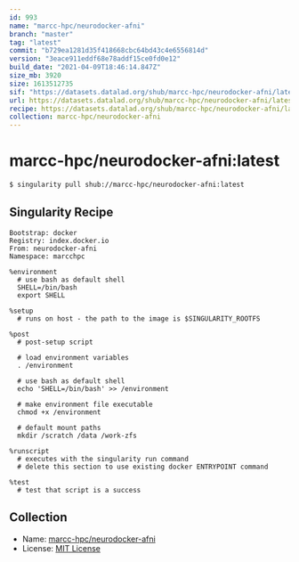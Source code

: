 ```yaml
---
id: 993
name: "marcc-hpc/neurodocker-afni"
branch: "master"
tag: "latest"
commit: "b729ea1281d35f418668cbc64bd43c4e6556814d"
version: "3eace911eddf68e78addf15ce0fd0e12"
build_date: "2021-04-09T18:46:14.847Z"
size_mb: 3920
size: 1613512735
sif: "https://datasets.datalad.org/shub/marcc-hpc/neurodocker-afni/latest/2021-04-09-b729ea12-3eace911/3eace911eddf68e78addf15ce0fd0e12.simg"
url: https://datasets.datalad.org/shub/marcc-hpc/neurodocker-afni/latest/2021-04-09-b729ea12-3eace911/
recipe: https://datasets.datalad.org/shub/marcc-hpc/neurodocker-afni/latest/2021-04-09-b729ea12-3eace911/Singularity
collection: marcc-hpc/neurodocker-afni
---
```


# marcc-hpc/neurodocker-afni:latest

```bash
$ singularity pull shub://marcc-hpc/neurodocker-afni:latest
```

## Singularity Recipe

```singularity
Bootstrap: docker
Registry: index.docker.io
From: neurodocker-afni
Namespace: marcchpc

%environment
  # use bash as default shell
  SHELL=/bin/bash
  export SHELL

%setup
  # runs on host - the path to the image is $SINGULARITY_ROOTFS

%post
  # post-setup script

  # load environment variables
  . /environment

  # use bash as default shell
  echo 'SHELL=/bin/bash' >> /environment

  # make environment file executable
  chmod +x /environment

  # default mount paths
  mkdir /scratch /data /work-zfs

%runscript
  # executes with the singularity run command
  # delete this section to use existing docker ENTRYPOINT command

%test
  # test that script is a success
```

## Collection

 - Name: [marcc-hpc/neurodocker-afni](https://github.com/marcc-hpc/neurodocker-afni)
 - License: [MIT License](https://api.github.com/licenses/mit)

